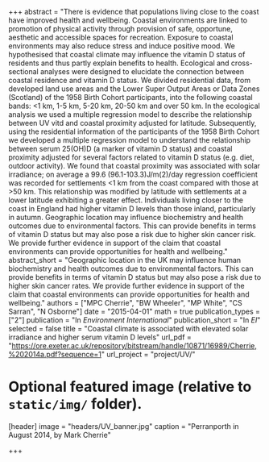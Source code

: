 +++
abstract = "There is evidence that populations living close to the coast have improved health and wellbeing. Coastal environments are linked to promotion of physical activity through provision of safe, opportune, aesthetic and accessible spaces for recreation. Exposure to coastal environments may also reduce stress and induce positive mood. We hypothesised that coastal climate may influence the vitamin D status of residents and thus partly explain benefits to health. Ecological and cross-sectional analyses were designed to elucidate the connection between coastal residence and vitamin D status. We divided residential data, from developed land use areas and the Lower Super Output Areas or Data Zones (Scotland) of the 1958 Birth Cohort participants, into the following coastal bands: <1 km, 1-5 km, 5-20 km, 20-50 km and over 50 km. In the ecological analysis we used a multiple regression model to describe the relationship between UV vitd and coastal proximity adjusted for latitude. Subsequently, using the residential information of the participants of the 1958 Birth Cohort we developed a multiple regression model to understand the relationship between serum 25(OH)D (a marker of vitamin D status) and coastal proximity adjusted for several factors related to vitamin D status (e.g. diet, outdoor activity). We found that coastal proximity was associated with solar irradiance; on average a 99.6 (96.1-103.3)J/m(2)/day regression coefficient was recorded for settlements <1 km from the coast compared with those at >50 km. This relationship was modified by latitude with settlements at a lower latitude exhibiting a greater effect. Individuals living closer to the coast in England had higher vitamin D levels than those inland, particularly in autumn. Geographic location may influence biochemistry and health outcomes due to environmental factors. This can provide benefits in terms of vitamin D status but may also pose a risk due to higher skin cancer risk. We provide further evidence in support of the claim that coastal environments can provide opportunities for health and wellbeing."
abstract_short = "Geographic location in the UK may influence human biochemistry and health outcomes due to environmental factors. This can provide benefits in terms of vitamin D status but may also pose a risk due to higher skin cancer rates. We provide further evidence in support of the claim that coastal environments can provide opportunities for health and wellbeing."
authors = ["MPC Cherrie", "BW Wheeler", "MP White", "CS Sarran", "N Osborne"]
date = "2015-04-01"
math = true
publication_types = ["2"]
publication = "In *Environment International*"
publication_short = "In *EI*"
selected = false
title = "Coastal climate is associated with elevated solar irradiance and higher serum vitamin D levels"
url_pdf = "https://ore.exeter.ac.uk/repository/bitstream/handle/10871/16989/Cherrie,%202014a.pdf?sequence=1"
url_project = "project/UV/"


# Optional featured image (relative to `static/img/` folder).
[header]
image = "headers/UV_banner.jpg"
caption = "Perranporth in August 2014, by Mark Cherrie"

+++
